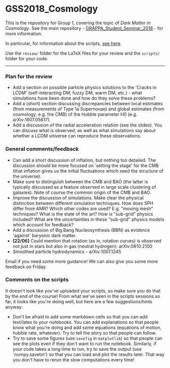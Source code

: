 # GSS2018_Cosmology

This is the repository for Group 1, covering the topic of *Dark Matter in Cosmology*. See the main repository - [GRAPPA_Student_Seminar_2018](https://github.com/bradkav/GRAPPA_Student_Seminar_2018) - for more information.

In particular, for information about the scripts, [see here](https://github.com/bradkav/GRAPPA_Student_Seminar_2018/wiki/Scripts).

Use the `review/` folder for the LaTeX files for your review and the `scripts/` folder for your code.

-----------------

### Plan for the review

* Add a section on possible particle physics solutions to the 'Cracks in LCDM' (self-interacting DM, fuzzy DM, warm DM, etc.) - what simulations have been done and how do they solve these problems?
* Add a (short) section discussing discrepancies between local estimates (from measurements of Type 1a Supernovae) and global estimates (from cosmology, e.g. the CMB) of the Hubble parameter H0 (e.g. arXiv:1607.05617).
* Add a discussion of the radial acceleration relation (see the slides). You can discuss what is observed, as well as what simulations say about whether a LCDM universe can reproduce these observations.


### General comments/feedback

* Can add a short discussion of inflation, but nothing too detailed. The discussion should be more focused on 'setting the stage' for the CMB (that inflation gives us the initial fluctuations which seed the structure of the universe). 
* Make sure to distinguish between the CMB and BAO (the latter is typically discussed as a feature observed in large scale clustering of galaxies). Note of course the common origin of the CMB and BAO.
* Improve the discussion of simulations. Make clear the physical distinction between different simulation techniques. How does SPH differ from AMR? Which other codes are used? E.g. "moving mesh" techniques? What is the state of the art? How is "sub-grid" physics included? What are the uncertainties in these "sub-grid" physics models which account for feedback?
* Add a discussion of Big Bang Nucleosynthesis (BBN) as evidence 'against' baryonic dark matter.
* **[22/06]** Could mention that rotation (as in, rotation curves) is observed not just in stars but also in gas (neutral hydrogen): arXiv:0810.2100
* Smoothed particle hydrodynamics - arXiv:1007.1245

Email if you need some more guidance! We can also give you some more feedback on Friday.

### Comments on the scripts

It doesn't look like you've uploaded your scripts, so make sure you do that by the end of the course! From what we've seen in the scripts sessions so far, it looks like you're doing well, but here are a few suggestions/hints anyway:

* Don't be afraid to add some markdown cells so that you can add text/latex to your notebooks. You can add explanations so that people know what you're doing and add some equations (equations of motion, hubble rate, whatever). Try to tell the story so that people can follow.
* Try to save some figures (use `savefig` in `matplotlib`) so that people can see the plots even if they don't want to run the notebook. Similarly, if your code takes a long time to run, try to save the output (use `numpy.savetxt') so that you can load and plot the results later. That way you don't have to rerun the slow computations every time!

